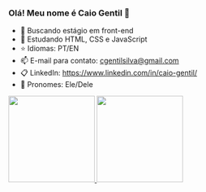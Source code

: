 ### Olá! Meu nome é Caio Gentil 👋

- 🔭 Buscando estágio em front-end
- 🌱 Estudando HTML, CSS e JavaScript
- ⭐ Idiomas: PT/EN 
- 📫 E-mail para contato: cgentilsilva@gmail.com   
- 📋 LinkedIn: https://www.linkedin.com/in/caio-gentil/ 
- 🌈 Pronomes: Ele/Dele

<div>
  <a href="https://github.com/CaioGentil">
  <img height="170em" src="https://github-readme-stats.vercel.app/api?username=caiogentil&show_icons=true&theme=radical&include_all_commits=true&count_private=true"/>
  <img height="170em" src="https://github-readme-stats.vercel.app/api/top-langs/?username=caiogentil&layout=compact&langs_count=7&theme=radical"/>
</div>

 
